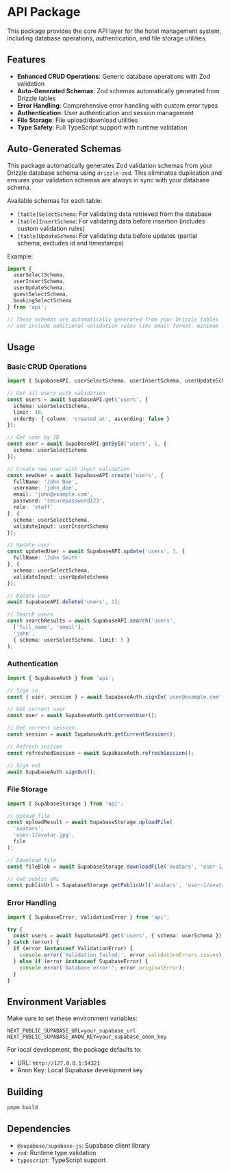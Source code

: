# API Package

This package provides the core API layer for the hotel management system, including database operations, authentication, and file storage utilities.

## Features

- **Enhanced CRUD Operations**: Generic database operations with Zod validation
- **Auto-Generated Schemas**: Zod schemas automatically generated from Drizzle tables
- **Error Handling**: Comprehensive error handling with custom error types
- **Authentication**: User authentication and session management
- **File Storage**: File upload/download utilities
- **Type Safety**: Full TypeScript support with runtime validation

## Auto-Generated Schemas

This package automatically generates Zod validation schemas from your Drizzle database schema using `drizzle-zod`. This eliminates duplication and ensures your validation schemas are always in sync with your database schema.

Available schemas for each table:
- `[table]SelectSchema`: For validating data retrieved from the database
- `[table]InsertSchema`: For validating data before insertion (includes custom validation rules)
- `[table]UpdateSchema`: For validating data before updates (partial schema, excludes id and timestamps)

Example:
```typescript
import { 
  userSelectSchema, 
  userInsertSchema, 
  userUpdateSchema,
  guestSelectSchema,
  bookingSelectSchema 
} from 'api';

// These schemas are automatically generated from your Drizzle tables
// and include additional validation rules like email format, minimum lengths, etc.
```

## Usage

### Basic CRUD Operations

```typescript
import { SupabaseAPI, userSelectSchema, userInsertSchema, userUpdateSchema } from 'api';

// Get all users with validation
const users = await SupabaseAPI.get('users', {
  schema: userSelectSchema,
  limit: 10,
  orderBy: { column: 'created_at', ascending: false }
});

// Get user by ID
const user = await SupabaseAPI.getById('users', 1, {
  schema: userSelectSchema
});

// Create new user with input validation
const newUser = await SupabaseAPI.create('users', {
  fullName: 'John Doe',
  username: 'john_doe',
  email: 'john@example.com',
  password: 'securepassword123',
  role: 'staff'
}, {
  schema: userSelectSchema,
  validateInput: userInsertSchema
});

// Update user
const updatedUser = await SupabaseAPI.update('users', 1, {
  fullName: 'John Smith'
}, {
  schema: userSelectSchema,
  validateInput: userUpdateSchema
});

// Delete user
await SupabaseAPI.delete('users', 1);

// Search users
const searchResults = await SupabaseAPI.search('users', 
  ['full_name', 'email'], 
  'john',
  { schema: userSelectSchema, limit: 5 }
);
```

### Authentication

```typescript
import { SupabaseAuth } from 'api';

// Sign in
const { user, session } = await SupabaseAuth.signIn('user@example.com', 'password');

// Get current user
const user = await SupabaseAuth.getCurrentUser();

// Get current session
const session = await SupabaseAuth.getCurrentSession();

// Refresh session
const refreshedSession = await SupabaseAuth.refreshSession();

// Sign out
await SupabaseAuth.signOut();
```

### File Storage

```typescript
import { SupabaseStorage } from 'api';

// Upload file
const uploadResult = await SupabaseStorage.uploadFile(
  'avatars', 
  'user-1/avatar.jpg', 
  file
);

// Download file
const fileBlob = await SupabaseStorage.downloadFile('avatars', 'user-1/avatar.jpg');

// Get public URL
const publicUrl = SupabaseStorage.getPublicUrl('avatars', 'user-1/avatar.jpg');
```

### Error Handling

```typescript
import { SupabaseError, ValidationError } from 'api';

try {
  const users = await SupabaseAPI.get('users', { schema: userSchema });
} catch (error) {
  if (error instanceof ValidationError) {
    console.error('Validation failed:', error.validationErrors.issues);
  } else if (error instanceof SupabaseError) {
    console.error('Database error:', error.originalError);
  }
}
```

## Environment Variables

Make sure to set these environment variables:

```env
NEXT_PUBLIC_SUPABASE_URL=your_supabase_url
NEXT_PUBLIC_SUPABASE_ANON_KEY=your_supabase_anon_key
```

For local development, the package defaults to:
- URL: `http://127.0.0.1:54321`
- Anon Key: Local Supabase development key

## Building

```bash
pnpm build
```

## Dependencies

- `@supabase/supabase-js`: Supabase client library
- `zod`: Runtime type validation
- `typescript`: TypeScript support
